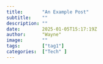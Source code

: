 ```yaml
---
title:       "An Example Post"
subtitle:    ""
description: ""
date:        2025-01-05T15:17:19Z
author:      "Wayne"
image:       ""
tags:        ["tag1"]
categories:  ["Tech" ]
---
```

